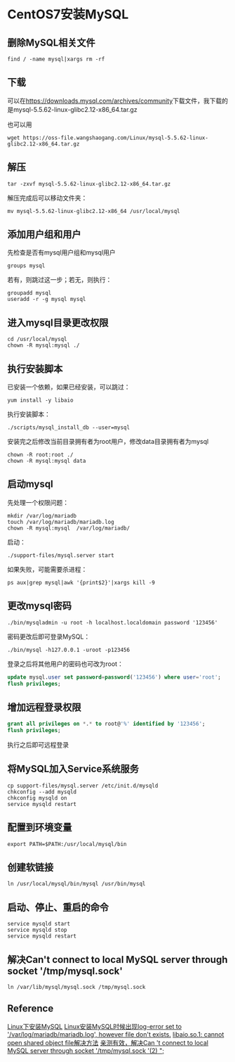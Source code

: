 # CentOS7安装MySQL

## 删除MySQL相关文件

```shell
find / -name mysql|xargs rm -rf
```

## 下载

可以在<https://downloads.mysql.com/archives/community>下载文件，我下载的是mysql-5.5.62-linux-glibc2.12-x86_64.tar.gz

也可以用
```shell
wget https://oss-file.wangshaogang.com/Linux/mysql-5.5.62-linux-glibc2.12-x86_64.tar.gz
```

## 解压

```shell
tar -zxvf mysql-5.5.62-linux-glibc2.12-x86_64.tar.gz
```

解压完成后可以移动文件夹：

```shell
mv mysql-5.5.62-linux-glibc2.12-x86_64 /usr/local/mysql
```

## 添加用户组和用户

先检查是否有mysql用户组和mysql用户

```shell
groups mysql
```

若有，则跳过这一步；若无，则执行：

```shell
groupadd mysql
useradd -r -g mysql mysql
```

## 进入mysql目录更改权限

```shell
cd /usr/local/mysql
chown -R mysql:mysql ./
```

## 执行安装脚本

已安装一个依赖，如果已经安装，可以跳过：

```shell
yum install -y libaio
```

执行安装脚本：

```shell
./scripts/mysql_install_db --user=mysql
```

安装完之后修改当前目录拥有者为root用户，修改data目录拥有者为mysql

```shell
chown -R root:root ./
chown -R mysql:mysql data
```

## 启动mysql

先处理一个权限问题：

```shell
mkdir /var/log/mariadb 
touch /var/log/mariadb/mariadb.log 
chown -R mysql:mysql  /var/log/mariadb/
```

启动：

```shell
./support-files/mysql.server start
```

如果失败，可能需要杀进程：

```shell
ps aux|grep mysql|awk '{print$2}'|xargs kill -9
```


## 更改mysql密码

```shell
./bin/mysqladmin -u root -h localhost.localdomain password '123456'
```

密码更改后即可登录MySQL：

```shell
./bin/mysql -h127.0.0.1 -uroot -p123456
```

登录之后将其他用户的密码也可改为root：

```sql
update mysql.user set password=password('123456') where user='root';
flush privileges;
```

## 增加远程登录权限

```sql
grant all privileges on *.* to root@'%' identified by '123456';
flush privileges;
```

执行之后即可远程登录

## 将MySQL加入Service系统服务

```shell
cp support-files/mysql.server /etc/init.d/mysqld
chkconfig --add mysqld
chkconfig mysqld on
service mysqld restart
```

## 配置到环境变量

```shell
export PATH=$PATH:/usr/local/mysql/bin
```

## 创建软链接

```shell
ln /usr/local/mysql/bin/mysql /usr/bin/mysql
```


## 启动、停止、重启的命令

```shell
service mysqld start
service mysqld stop
service mysqld restart
```

## 解决Can't connect to local MySQL server through socket '/tmp/mysql.sock'

```shell
ln /var/lib/mysql/mysql.sock /tmp/mysql.sock
```


## Reference

[Linux下安装MySQL](https://www.jianshu.com/p/f4a98a905011)
[Linux安装MySQL时候出现log-error set to '/var/log/mariadb/mariadb.log', however file don't exists.](https://blog.csdn.net/BertonYip/article/details/80829524)
[libaio.so.1: cannot open shared object file解决方法](https://blog.csdn.net/lzwglory/article/details/54808074)
[亲测有效，解决Can 't connect to local MySQL server through socket '/tmp/mysql.sock '(2) ";](https://blog.csdn.net/hjf161105/article/details/78850658)

